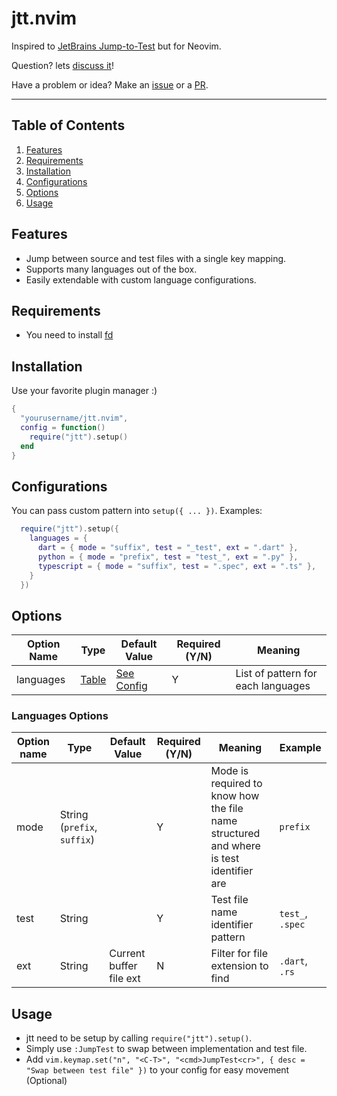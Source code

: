 # jtt.nvim

Inspired to [JetBrains Jump-to-Test](https://www.jetbrains.com/guide/java/tips/navigate-to-test/) but for Neovim.

Question? lets [discuss it](https://github.com/herisetiawan00/jtt.nvim/discussions)!

Have a problem or idea? Make an [issue](https://github.com/herisetiawan00/jtt.nvim/issues) or a [PR](https://github.com/herisetiawan00/jtt.nvim/pulls).

---

## Table of Contents
1. [Features](#features)
2. [Requirements](#requirements)
3. [Installation](#installation)
4. [Configurations](#configurations)
5. [Options](#options)
6. [Usage](#usage) 

## Features

- Jump between source and test files with a single key mapping.
- Supports many languages out of the box.
- Easily extendable with custom language configurations.

## Requirements

- You need to install [fd](https://github.com/sharkdp/fd)

## Installation

Use your favorite plugin manager :)

```lua
{
  "yourusername/jtt.nvim",
  config = function()
    require("jtt").setup()
  end
}
```

## Configurations

You can pass custom pattern into `setup({ ... })`.
Examples:
```lua
  require("jtt").setup({
    languages = {
      dart = { mode = "suffix", test = "_test", ext = ".dart" },
      python = { mode = "prefix", test = "test_", ext = ".py" },
      typescript = { mode = "suffix", test = ".spec", ext = ".ts" },
    }
  })
```

## Options

| Option Name              | Type                         | Default Value                                                                                            | Required (Y/N) | Meaning                                      |
| ------------------------ | ---------------------------- | -------------------------------------------------------------------------------------------------------- | -------------- | -------------------------------------------- |
| languages                | [Table](#languages-options)  | [See Config](https://github.com/herisetiawan00/jtt.nvim/blob/main/lua/jtt/config/language_defaults.lua)  | Y              |List of pattern for each languages           |

### Languages Options
| Option name |  Type                                     |  Default Value          | Required (Y/N) | Meaning                                                                                | Example          |
| ----------- | ----------------------------------------- |  ---------------------- | -------------- | -------------------------------------------------------------------------------------- | ---------------- |
| mode        | String (`prefix`, `suffix`)               |                         | Y              | Mode is required to know how the file name structured and where is test identifier are | `prefix`         | 
| test        | String                                    |                         | Y              | Test file name identifier pattern                                                      | `test_`, `.spec` |
| ext         | String                                    | Current buffer file ext | N              | Filter for file extension to find                                                      | `.dart`, `.rs`   |

## Usage

- jtt need to be setup by calling `require("jtt").setup()`.
- Simply use `:JumpTest` to swap between implementation and test file.
- Add `vim.keymap.set("n", "<C-T>", "<cmd>JumpTest<cr>", { desc = "Swap between test file" })` to your config for easy movement (Optional)
